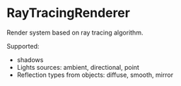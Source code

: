 # RayTracingRenderer
Render system based on ray tracing algorithm. 

Supported:
- shadows
- Lights sources: ambient, directional, point
- Reflection types from objects: diffuse, smooth, mirror
